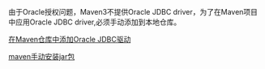 由于Oracle授权问题，Maven3不提供Oracle JDBC driver，为了在Maven项目中应用Oracle JDBC driver,必须手动添加到本地仓库。


[在Maven仓库中添加Oracle JDBC驱动](https://www.cnblogs.com/leiOOlei/p/3380568.html)

[maven手动安装jar包](http://www.cnblogs.com/leiOOlei/p/3356834.html)
